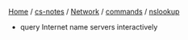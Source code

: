 [Home](https://mengxianbin.github.io) /
[cs-notes](https://mengxianbin.github.io/cs-notes/site) /
[Network](https://mengxianbin.github.io/cs-notes/site/Network) /
[commands](https://mengxianbin.github.io/cs-notes/site/Network/commands) /
[nslookup](https://mengxianbin.github.io/cs-notes/site/Network/commands/nslookup)

* query Internet name servers interactively